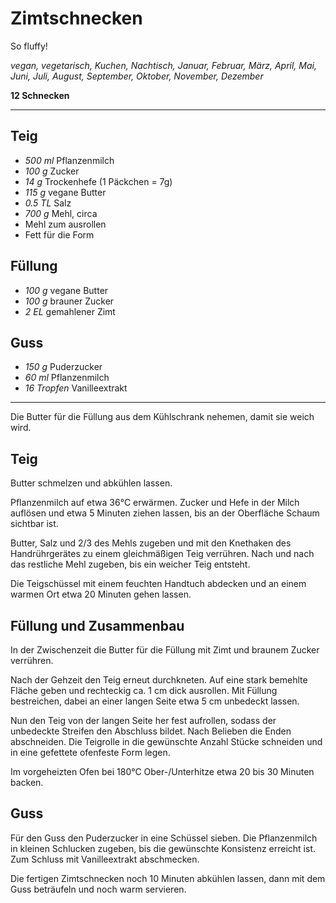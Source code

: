 # Zimtschnecken

So fluffy!

*vegan, vegetarisch, Kuchen, Nachtisch, Januar, Februar, März, April, Mai, Juni, Juli, August, September, Oktober, November, Dezember*

**12 Schnecken**

---

## Teig

- *500 ml* Pflanzenmilch
- *100 g* Zucker
- *14 g* Trockenhefe (1 Päckchen = 7g)
- *115 g* vegane Butter
- *0.5 TL* Salz
- *700 g* Mehl, circa
- Mehl zum ausrollen
- Fett für die Form

## Füllung

- *100 g* vegane Butter
- *100 g* brauner Zucker
- *2 EL* gemahlener Zimt

## Guss

- *150 g* Puderzucker
- *60 ml* Pflanzenmilch
- *16 Tropfen* Vanilleextrakt

---

Die Butter für die Füllung aus dem Kühlschrank nehemen, damit sie weich wird.

## Teig

Butter schmelzen und abkühlen lassen.

Pflanzenmilch auf etwa 36°C erwärmen. Zucker und Hefe in der Milch auflösen und etwa 5 Minuten ziehen lassen, bis an der Oberfläche Schaum sichtbar ist.

Butter, Salz und 2/3 des Mehls zugeben und mit den Knethaken des Handrührgerätes zu einem gleichmäßigen Teig verrühren. Nach und nach das restliche Mehl zugeben, bis ein weicher Teig entsteht.

Die Teigschüssel mit einem feuchten Handtuch abdecken und an einem warmen Ort etwa 20 Minuten gehen lassen.

## Füllung und Zusammenbau

In der Zwischenzeit die Butter für die Füllung mit Zimt und braunem Zucker verrühren. 

Nach der Gehzeit den Teig erneut durchkneten. Auf eine stark bemehlte Fläche geben und rechteckig ca. 1 cm dick ausrollen. Mit Füllung bestreichen, dabei an einer langen Seite etwa 5 cm unbedeckt lassen.

Nun den Teig von der langen Seite her fest aufrollen, sodass der unbedeckte Streifen den Abschluss bildet. Nach Belieben die Enden abschneiden. Die Teigrolle in die gewünschte Anzahl Stücke schneiden und in eine gefettete ofenfeste Form legen. 

Im vorgeheizten Ofen bei 180°C Ober-/Unterhitze etwa 20 bis 30 Minuten backen.

## Guss

Für den Guss den Puderzucker in eine Schüssel sieben. Die Pflanzenmilch in kleinen Schlucken zugeben, bis die gewünschte Konsistenz erreicht ist. Zum Schluss mit Vanilleextrakt abschmecken.

Die fertigen Zimtschnecken noch 10 Minuten abkühlen lassen, dann mit dem Guss beträufeln und noch warm servieren.
